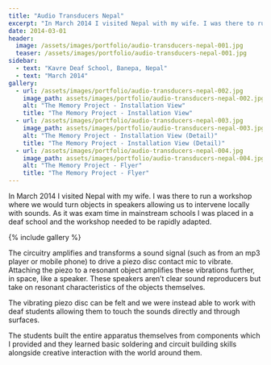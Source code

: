 ```yaml
---
title: "Audio Transducers Nepal"
excerpt: "In March 2014 I visited Nepal with my wife. I was there to run a workshop where we would turn objects in speakers allowing us to intervene locally with sounds. As it was exam time in mainstream schools I was placed in a deaf school and the workshop needed to be rapidly adapted."
date: 2014-03-01
header:
  image: /assets/images/portfolio/audio-transducers-nepal-001.jpg
  teaser: /assets/images/portfolio/audio-transducers-nepal-001.jpg
sidebar:
  - text: "Kavre Deaf School, Banepa, Nepal"
  - text: "March 2014"
gallery:
  - url: /assets/images/portfolio/audio-transducers-nepal-002.jpg
    image_path: assets/images/portfolio/audio-transducers-nepal-002.jpg
    alt: "The Memory Project - Installation View"
    title: "The Memory Project - Installation View"
  - url: /assets/images/portfolio/audio-transducers-nepal-003.jpg
    image_path: assets/images/portfolio/audio-transducers-nepal-003.jpg
    alt: "The Memory Project - Installation View (Detail)"
    title: "The Memory Project - Installation View (Detail)"
  - url: /assets/images/portfolio/audio-transducers-nepal-004.jpg
    image_path: assets/images/portfolio/audio-transducers-nepal-004.jpg
    alt: "The Memory Project - Flyer"
    title: "The Memory Project - Flyer"
---
```

In March 2014 I visited Nepal with my wife. I was there to run a workshop where we would turn objects in speakers allowing us to intervene locally with sounds. As it was exam time in mainstream schools I was placed in a deaf school and the workshop needed to be rapidly adapted.

{% include gallery %}

The circuitry amplifies and transforms a sound signal (such as from an mp3 player or mobile phone) to drive a piezo disc contact mic to vibrate. Attaching the piezo to a resonant object amplifies these vibrations further, in space, like a speaker. These speakers aren’t clear sound reproducers but take on resonant characteristics of the objects themselves.

The vibrating piezo disc can be felt and we were instead able to work with deaf students allowing them to touch the sounds directly and through surfaces.

The students built the entire apparatus themselves from components which I provided and they learned basic soldering and circuit building skills alongside creative interaction with the world around them.
